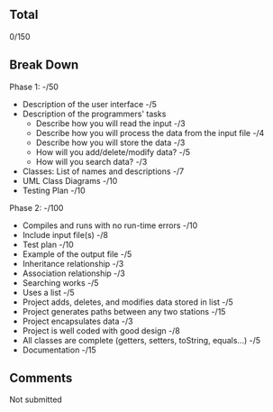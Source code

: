## Total

0/150

## Break Down

Phase 1: -/50

- Description of the user interface -/5
- Description of the programmers' tasks
  - Describe how you will read the input -/3
  - Describe how you will process the data from the input file -/4
  - Describe how you will store the data -/3
  - How will you add/delete/modify data? -/5
  - How will you search data? -/3
- Classes: List of names and descriptions -/7
- UML Class Diagrams -/10
- Testing Plan -/10

Phase 2: -/100

- Compiles and runs with no run-time errors -/10
- Include input file(s) -/8
- Test plan -/10
- Example of the output file -/5
- Inheritance relationship -/3
- Association relationship -/3
- Searching works -/5
- Uses a list -/5
- Project adds, deletes, and modifies data stored in list -/5
- Project generates paths between any two stations -/15
- Project encapsulates data -/3
- Project is well coded with good design -/8
- All classes are complete (getters, setters, toString, equals...) -/5
- Documentation -/15

## Comments

Not submitted
